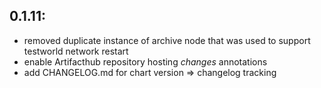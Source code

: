 0.1.11:
------
- removed duplicate instance of archive node that was used to support testworld network restart
- enable Artifacthub repository hosting *changes* annotations
- add CHANGELOG.md for chart version => changelog tracking

